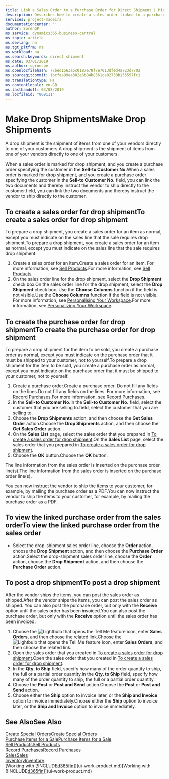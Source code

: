 ```yaml
---
title: Link a Sales Order to a Purchase Order for Direct Shipment | Microsoft Docs
description: Describes how to create a sales order linked to a purchase order to enable shipment directly from the vendor to the customer.
services: project-madeira
documentationcenter: ''
author: SorenGP
ms.service: dynamics365-business-central
ms.topic: article
ms.devlang: na
ms.tgt_pltfrm: na
ms.workload: na
ms.search.keywords: direct shipment
ms.date: 03/01/2019
ms.author: sgroespe
ms.openlocfilehash: 77bed1563a5c0187e78f7e7013dfed4a723d7702
ms.sourcegitcommit: 1bcfaa99ea302e6b84b8361ca02730b135557fc1
ms.translationtype: HT
ms.contentlocale: en-GB
ms.lasthandoff: 03/08/2019
ms.locfileid: "809111"
---
```

# <a name="make-drop-shipments"></a><span data-ttu-id="fd3a0-103">Make Drop Shipments</span><span class="sxs-lookup"><span data-stu-id="fd3a0-103">Make Drop Shipments</span></span>
<span data-ttu-id="fd3a0-104">A drop shipment is the shipment of items from one of your vendors directly to one of your customers.</span><span class="sxs-lookup"><span data-stu-id="fd3a0-104">A drop shipment is the shipment of items from one of your vendors directly to one of your customers.</span></span>

<span data-ttu-id="fd3a0-105">When a sales order is marked for drop shipment, and you create a purchase order specifying the customer in the **Sell-to Customer No.**</span><span class="sxs-lookup"><span data-stu-id="fd3a0-105">When a sales order is marked for drop shipment, and you create a purchase order specifying the customer in the **Sell-to Customer No.**</span></span> <span data-ttu-id="fd3a0-106">field, you can link the two documents and thereby instruct the vendor to ship directly to the customer.</span><span class="sxs-lookup"><span data-stu-id="fd3a0-106">field, you can link the two documents and thereby instruct the vendor to ship directly to the customer.</span></span>

## <a name="to-create-a-sales-order-for-drop-shipment"></a><span data-ttu-id="fd3a0-107">To create a sales order for drop shipment</span><span class="sxs-lookup"><span data-stu-id="fd3a0-107">To create a sales order for drop shipment</span></span>
<span data-ttu-id="fd3a0-108">To prepare a drop shipment, you create a sales order for an item as normal, except you must indicate on the sales line that the sale requires drop shipment.</span><span class="sxs-lookup"><span data-stu-id="fd3a0-108">To prepare a drop shipment, you create a sales order for an item as normal, except you must indicate on the sales line that the sale requires drop shipment.</span></span>

1. <span data-ttu-id="fd3a0-109">Create a sales order for an item.</span><span class="sxs-lookup"><span data-stu-id="fd3a0-109">Create a sales order for an item.</span></span> <span data-ttu-id="fd3a0-110">For more information, see [Sell Products](sales-how-sell-products.md).</span><span class="sxs-lookup"><span data-stu-id="fd3a0-110">For more information, see [Sell Products](sales-how-sell-products.md).</span></span>
2. <span data-ttu-id="fd3a0-111">On the sales order line for the drop shipment, select the **Drop Shipment** check box.</span><span class="sxs-lookup"><span data-stu-id="fd3a0-111">On the sales order line for the drop shipment, select the **Drop Shipment** check box.</span></span> <span data-ttu-id="fd3a0-112">Use the **Choose Columns** function if the field is not visible.</span><span class="sxs-lookup"><span data-stu-id="fd3a0-112">Use the **Choose Columns** function if the field is not visible.</span></span> <span data-ttu-id="fd3a0-113">For more information, see [Personalising Your Workspace](ui-personalization-user.md).</span><span class="sxs-lookup"><span data-stu-id="fd3a0-113">For more information, see [Personalizing Your Workspace](ui-personalization-user.md).</span></span>

## <a name="to-create-the-purchase-order-for-drop-shipment"></a><span data-ttu-id="fd3a0-114">To create the purchase order for drop shipment</span><span class="sxs-lookup"><span data-stu-id="fd3a0-114">To create the purchase order for drop shipment</span></span>
<span data-ttu-id="fd3a0-115">To prepare a drop shipment for the item to be sold, you create a purchase order as normal, except you must indicate on the purchase order that it must be shipped to your customer, not to yourself.</span><span class="sxs-lookup"><span data-stu-id="fd3a0-115">To prepare a drop shipment for the item to be sold, you create a purchase order as normal, except you must indicate on the purchase order that it must be shipped to your customer, not to yourself.</span></span>

1. <span data-ttu-id="fd3a0-116">Create a purchase order.</span><span class="sxs-lookup"><span data-stu-id="fd3a0-116">Create a purchase order.</span></span> <span data-ttu-id="fd3a0-117">Do not fill any fields on the lines.</span><span class="sxs-lookup"><span data-stu-id="fd3a0-117">Do not fill any fields on the lines.</span></span> <span data-ttu-id="fd3a0-118">For more information, see [Record Purchases](purchasing-how-record-purchases.md).</span><span class="sxs-lookup"><span data-stu-id="fd3a0-118">For more information, see [Record Purchases](purchasing-how-record-purchases.md).</span></span>
2. <span data-ttu-id="fd3a0-119">In the **Sell-to Customer No.**</span><span class="sxs-lookup"><span data-stu-id="fd3a0-119">In the **Sell-to Customer No.**</span></span> <span data-ttu-id="fd3a0-120">field, select the customer that you are selling to.</span><span class="sxs-lookup"><span data-stu-id="fd3a0-120">field, select the customer that you are selling to.</span></span>
3. <span data-ttu-id="fd3a0-121">Choose the **Drop Shipments** action, and then choose the **Get Sales Order** action.</span><span class="sxs-lookup"><span data-stu-id="fd3a0-121">Choose the **Drop Shipments** action, and then choose the **Get Sales Order** action.</span></span>
4. <span data-ttu-id="fd3a0-122">On the **Sales List** page, select the sales order that you prepared in [To create a sales order for drop shipment](sales-how-drop-shipment.md#to-create-a-sales-order-for-drop-shipment).</span><span class="sxs-lookup"><span data-stu-id="fd3a0-122">On the **Sales List** page, select the sales order that you prepared in [To create a sales order for drop shipment](sales-how-drop-shipment.md#to-create-a-sales-order-for-drop-shipment).</span></span>
5. <span data-ttu-id="fd3a0-123">Choose the **OK** button.</span><span class="sxs-lookup"><span data-stu-id="fd3a0-123">Choose the **OK** button.</span></span>

<span data-ttu-id="fd3a0-124">The line information from the sales order is inserted on the purchase order line(s).</span><span class="sxs-lookup"><span data-stu-id="fd3a0-124">The line information from the sales order is inserted on the purchase order line(s).</span></span>

<span data-ttu-id="fd3a0-125">You can now instruct the vendor to ship the items to your customer, for example, by mailing the purchase order as a PDF.</span><span class="sxs-lookup"><span data-stu-id="fd3a0-125">You can now instruct the vendor to ship the items to your customer, for example, by mailing the purchase order as a PDF.</span></span>     

## <a name="to-view-the-linked-purchase-order-from-the-sales-order"></a><span data-ttu-id="fd3a0-126">To view the linked purchase order from the sales order</span><span class="sxs-lookup"><span data-stu-id="fd3a0-126">To view the linked purchase order from the sales order</span></span>
* <span data-ttu-id="fd3a0-127">Select the drop-shipment sales order line, choose the **Order** action, choose the **Drop Shipment** action, and then choose the **Purchase Order** action.</span><span class="sxs-lookup"><span data-stu-id="fd3a0-127">Select the drop-shipment sales order line, choose the **Order** action, choose the **Drop Shipment** action, and then choose the **Purchase Order** action.</span></span>

## <a name="to-post-a-drop-shipment"></a><span data-ttu-id="fd3a0-128">To post a drop shipment</span><span class="sxs-lookup"><span data-stu-id="fd3a0-128">To post a drop shipment</span></span>
<span data-ttu-id="fd3a0-129">After the vendor ships the items, you can post the sales order as shipped.</span><span class="sxs-lookup"><span data-stu-id="fd3a0-129">After the vendor ships the items, you can post the sales order as shipped.</span></span> <span data-ttu-id="fd3a0-130">You can also post the purchase order, but only with the **Receive** option until the sales order has been invoiced.</span><span class="sxs-lookup"><span data-stu-id="fd3a0-130">You can also post the purchase order, but only with the **Receive** option until the sales order has been invoiced.</span></span>

1. <span data-ttu-id="fd3a0-131">Choose the ![Lightbulb that opens the Tell Me feature](media/ui-search/search_small.png "Tell me what you want to do") icon, enter **Sales Orders**, and then choose the related link.</span><span class="sxs-lookup"><span data-stu-id="fd3a0-131">Choose the ![Lightbulb that opens the Tell Me feature](media/ui-search/search_small.png "Tell me what you want to do") icon, enter **Sales Orders**, and then choose the related link.</span></span>
2. <span data-ttu-id="fd3a0-132">Open the sales order that you created in [To create a sales order for drop shipment]().</span><span class="sxs-lookup"><span data-stu-id="fd3a0-132">Open the sales order that you created in [To create a sales order for drop shipment]().</span></span>
3. <span data-ttu-id="fd3a0-133">In the **Qty. to Ship** field, specify how many of the order quantity to ship, the full or a partial order quantity.</span><span class="sxs-lookup"><span data-stu-id="fd3a0-133">In the **Qty. to Ship** field, specify how many of the order quantity to ship, the full or a partial order quantity.</span></span>
4. <span data-ttu-id="fd3a0-134">Choose the **Post** or **Post and Send** action.</span><span class="sxs-lookup"><span data-stu-id="fd3a0-134">Choose the **Post** or **Post and Send** action.</span></span>
5. <span data-ttu-id="fd3a0-135">Choose either the **Ship** option to invoice later, or the **Ship and Invoice** option to invoice immediately.</span><span class="sxs-lookup"><span data-stu-id="fd3a0-135">Choose either the **Ship** option to invoice later, or the **Ship and Invoice** option to invoice immediately.</span></span>

## <a name="see-also"></a><span data-ttu-id="fd3a0-136">See Also</span><span class="sxs-lookup"><span data-stu-id="fd3a0-136">See Also</span></span>
[<span data-ttu-id="fd3a0-137">Create Special Orders</span><span class="sxs-lookup"><span data-stu-id="fd3a0-137">Create Special Orders</span></span>](sales-how-to-create-special-orders.md)  
[<span data-ttu-id="fd3a0-138">Purchase Items for a Sale</span><span class="sxs-lookup"><span data-stu-id="fd3a0-138">Purchase Items for a Sale</span></span>](purchasing-how-purchase-products-sale.md)  
[<span data-ttu-id="fd3a0-139">Sell Products</span><span class="sxs-lookup"><span data-stu-id="fd3a0-139">Sell Products</span></span>](sales-how-sell-products.md)  
[<span data-ttu-id="fd3a0-140">Record Purchases</span><span class="sxs-lookup"><span data-stu-id="fd3a0-140">Record Purchases</span></span>](purchasing-how-record-purchases.md)  
[<span data-ttu-id="fd3a0-141">Sales</span><span class="sxs-lookup"><span data-stu-id="fd3a0-141">Sales</span></span>](sales-manage-sales.md)  
[<span data-ttu-id="fd3a0-142">Inventory</span><span class="sxs-lookup"><span data-stu-id="fd3a0-142">Inventory</span></span>](inventory-manage-inventory.md)  
<span data-ttu-id="fd3a0-143">[Working with [!INCLUDE[d365fin](includes/d365fin_md.md)]](ui-work-product.md)</span><span class="sxs-lookup"><span data-stu-id="fd3a0-143">[Working with [!INCLUDE[d365fin](includes/d365fin_md.md)]](ui-work-product.md)</span></span>
